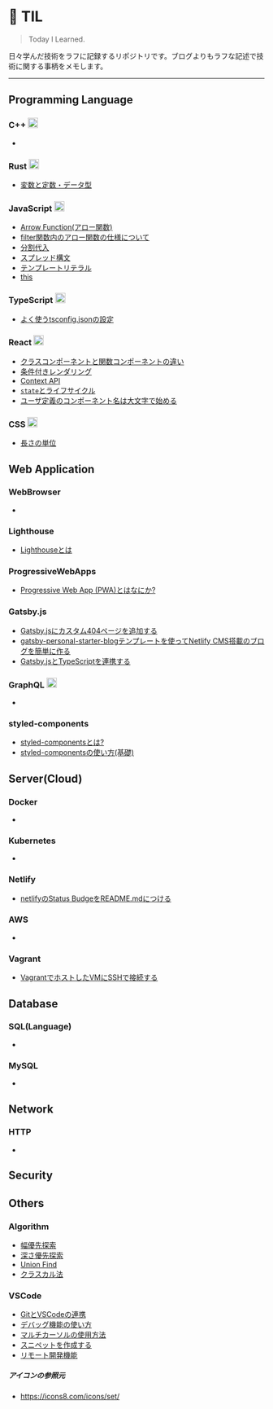 # 📝 TIL
> Today I Learned.

日々学んだ技術をラフに記録するリポジトリです。ブログよりもラフな記述で技術に関する事柄をメモします。

---

## Programming Language
### C++ <img src="https://img.icons8.com/ios-filled/50/000000/c-plus-plus-logo.png" width="20" height="20" />
- 
### Rust <img src="https://img.icons8.com/android/24/000000/crab.png" width="20" height="20" />
- [変数と定数・データ型](https://github.com/k2font/til/blob/master/Rust/Variables/variables.md)
### JavaScript <img src="https://img.icons8.com/ios-glyphs/30/000000/javascript.png" width="20" height="20" />
- [Arrow Function(アロー関数)](/JavaScript/arrow-function.md)
- [filter関数内のアロー関数の仕様について ](/JavaScript/filter-arrow-function.md)
- [分割代入](/JavaScript/destructuring-assignment.md)
- [スプレッド構文](/JavaScript/spread.md)
- [テンプレートリテラル](/JavaScript/template-literals.md)
- [this](/JavaScript/this-usage.md)
### TypeScript <img src="https://img.icons8.com/material-sharp/24/000000/typescript.png" width="20" height="20" />
- [よく使うtsconfig.jsonの設定](TypeScript/tsconfig-summary.md)
### React <img src="https://img.icons8.com/ios-glyphs/100/000000/react.png" width="20" height="20" />
- [クラスコンポーネントと関数コンポーネントの違い](React/class-component-vs-function-component.md)
- [条件付きレンダリング](/React/conditional-rendering.md)
- [Context API](React/context-api.md)
- [`state`とライフサイクル](React/state-and-lifecycle.md)
- [ユーザ定義のコンポーネント名は大文字で始める](React/user-defined-components-must-be-capitalized.md)
### CSS <img src="https://img.icons8.com/material/24/000000/css3.png" width="20" height="20" />
- [長さの単位](/CSS/css-length.md)

## Web Application
### WebBrowser
- 
### Lighthouse
- [Lighthouseとは](/Lighthouse/whats-lighthouse.md)
### ProgressiveWebApps
- [Progressive Web App (PWA)とはなにか?](/ProgressiveWebApps/whatspwa.md)
### Gatsby.js
- [Gatsby.jsにカスタム404ページを追加する](Gatsby.js/add-404-page.md)
- [gatsby-personal-starter-blogテンプレートを使ってNetlify CMS搭載のブログを簡単に作る](Gatsby.js/gatsby-personal-starter-blog.md)
- [Gatsby.jsとTypeScriptを連携する](Gatsby.js/typescript-with-gatsby.md)
### GraphQL <img src="https://user-images.githubusercontent.com/6561417/88748753-c93bfd80-d18c-11ea-92d8-e4c90c2362b7.png" width="20" height="20" />
- 
### styled-components 
- [styled-componentsとは?](CSS/styled-components/whats-styled-components.md)
- [styled-componentsの使い方(基礎)](CSS/styled-components/how-to-use-styled-components-basics.md)

## Server(Cloud)
### Docker
- 
### Kubernetes
- 
### Netlify
- [netlifyのStatus BudgeをREADME.mdにつける](netlify/status-badge.md)
### AWS
- 
### Vagrant
- [VagrantでホストしたVMにSSHで接続する](/Vagrant/connect-ssh.md)

## Database
### SQL(Language)
- 
### MySQL
- 

## Network
### HTTP
- 

## Security

## Others
### Algorithm
- [幅優先探索](/Algorithm/bfs.md)
- [深さ優先探索](/Algorithm/dfs.md)
- [Union Find](/Algorithm/unionfind.md)
- [クラスカル法](/Algorithm/Kruskal.md)

### VSCode
- [GitとVSCodeの連携](/VSCode/vscode_git.md)
- [デバッグ機能の使い方](/VSCode/debug.md)
- [マルチカーソルの使用方法](/VSCode/multi-cursor.md)
- [スニペットを作成する](/VSCode/make-snippet.md)
- [リモート開発機能](/VSCode/remote-development.md)

##### アイコンの参照元
- https://icons8.com/icons/set/